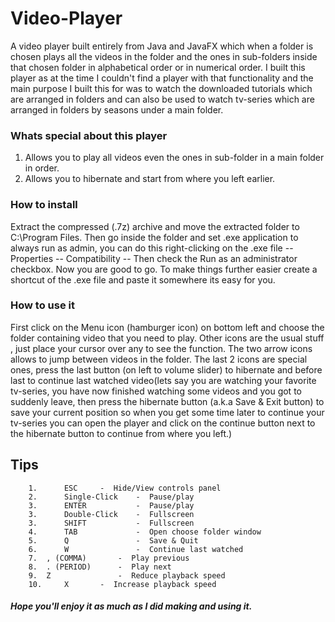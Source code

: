 # Video-Player
A video player built entirely from Java and JavaFX which when a folder is chosen plays all the videos in the folder and the ones in sub-folders inside that chosen folder in alphabetical order or in numerical order. I built this player as at the time I couldn't find a player with that functionality and the main purpose I built this for was to watch the downloaded tutorials which are arranged in folders and can also be used to watch tv-series which are arranged  in folders by seasons under a main folder.  

### Whats special about this player
1. Allows you to play all videos even the ones in sub-folder in a main folder in order.
2. Allows you to hibernate and start from where you left earlier.

### How to install 
Extract the compressed (.7z) archive and move the extracted folder to C:\Program Files. Then go inside the folder and set .exe application to always run as admin, you can do this right-clicking on the .exe file -- Properties -- Compatibility -- Then check the Run as an administrator checkbox. Now you are good to go. To make things further easier create a shortcut of the .exe file and paste it somewhere its easy for you.

### How to use it
First click on the Menu icon (hamburger icon) on bottom left and choose the folder containing video that you need to play.
Other icons are the usual stuff , just place your cursor over any to see the function.
The two arrow icons allows to jump between videos in the folder.
The last 2 icons are special ones, press the last button (on left to volume slider) to hibernate and before last to continue last watched video(lets say you are watching your favorite tv-series, you have now finished watching some videos and you got to suddenly leave, then press the hibernate button (a.k.a Save & Exit button) to save your current position so when you get some time later to continue your tv-series you can open the player and click on the continue button next to the hibernate button to continue from where you left.)

## Tips
		1.   	ESC		-  Hide/View controls panel 
		2.   	Single-Click 	-  Pause/play
		3.   	ENTER        	-  Pause/play
		3.   	Double-Click 	-  Fullscreen
		3.   	SHIFT        	-  Fullscreen
		4.   	TAB          	-  Open choose folder window
		5.   	Q            	-  Save & Quit
		6.   	W            	-  Continue last watched
		7.	, (COMMA)    	-  Play previous
		8.	. (PERIOD)   	-  Play next
		9. 	Z            	-  Reduce playback speed
		10.  	X 		-  Increase playback speed


 


 ##### Hope you'll enjoy it as much as I did making and using it.
